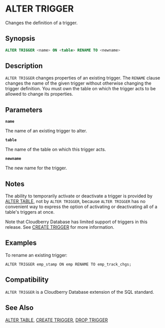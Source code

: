 # ALTER TRIGGER

Changes the definition of a trigger.

## Synopsis

```sql
ALTER TRIGGER <name> ON <table> RENAME TO <newname>
```

## Description

`ALTER TRIGGER` changes properties of an existing trigger. The `RENAME` clause changes the name of the given trigger without otherwise changing the trigger definition. You must own the table on which the trigger acts to be allowed to change its properties.

## Parameters

**`name`**

The name of an existing trigger to alter.

**`table`**

The name of the table on which this trigger acts.

**`newname`**

The new name for the trigger.

## Notes

The ability to temporarily activate or deactivate a trigger is provided by [ALTER TABLE](/docs/sql-statements/sql-statement-alter-table.md), not by `ALTER TRIGGER`, because `ALTER TRIGGER` has no convenient way to express the option of activating or deactivating all of a table's triggers at once.

Note that Cloudberry Database has limited support of triggers in this release. See [CREATE TRIGGER](/docs/sql-statements/sql-statement-create-trigger.md) for more information.

## Examples

To rename an existing trigger:

```
ALTER TRIGGER emp_stamp ON emp RENAME TO emp_track_chgs;
```

## Compatibility

`ALTER TRIGGER` is a Cloudberry Database extension of the SQL standard.

## See Also

[ALTER TABLE](/docs/sql-statements/sql-statement-alter-table.md), [CREATE TRIGGER](/docs/sql-statements/sql-statement-create-trigger.md), [DROP TRIGGER](/docs/sql-statements/sql-statement-drop-trigger.md)




